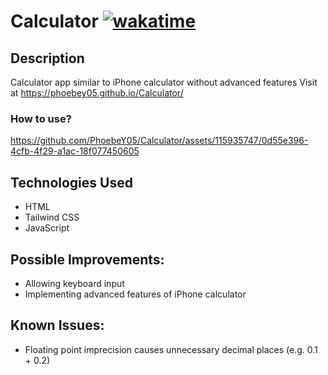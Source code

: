 # Calculator [![wakatime](https://wakatime.com/badge/user/018e18e4-ea39-46c6-b3da-dcbf7a45a702/project/fd1aff2d-1626-44a3-83bf-ba12c301f606.svg)](https://wakatime.com/badge/user/018e18e4-ea39-46c6-b3da-dcbf7a45a702/project/fd1aff2d-1626-44a3-83bf-ba12c301f606)

## Description
Calculator app similar to iPhone calculator without advanced features 
Visit at https://phoebey05.github.io/Calculator/

### How to use?

https://github.com/PhoebeY05/Calculator/assets/115935747/0d55e396-4cfb-4f29-a1ac-18f077450605



## Technologies Used
- HTML
- Tailwind CSS
- JavaScript

## Possible Improvements:
- Allowing keyboard input
- Implementing advanced features of iPhone calculator

## Known Issues:
- Floating point imprecision causes unnecessary decimal places (e.g. 0.1 + 0.2)
